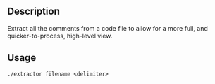 Description
-----------

Extract all the comments from a code file to allow for a more full, and 
quicker-to-process, high-level view.

Usage
-----

    ./extractor filename <delimiter>
